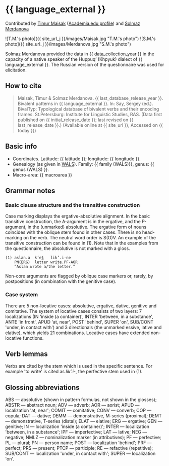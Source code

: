 # {{ language_external }}
Contributed by [Timur Maisak](https://iling-ran.ru/web/ru/scholars/maisak) ([Academia.edu profile](https://iling-ran.academia.edu/TimurMaisak)) and [Solmaz Merdanova](https://iling-ran.ru/web/ru/scholars/merdanova)

![T.M.'s photo]({{ site_url_j }}/images/Maisak.jpg "T.M.'s photo")
![S.M.'s photo]({{ site_url_j }}/images/Merdanova.jpg "S.M.'s photo")

Solmaz Merdanova provided the data in {{ data_collection_year }} in the capacity of a native speaker of the Huppuq’ (Khpyuk) dialect of {{ language_external }}. The Russian version of the questionnaire was used for elicitation. 

## How to cite
> Maisak, Timur & Solmaz Merdanova. {{ last_database_release_year }}. Bivalent patterns in {{ language_external }}. 
> In: Say, Sergey (ed.). BivalTyp: 
> Typological database of bivalent verbs and their encoding frames. 
> St.Petersburg: Institute for Linguistic Studies, RAS. 
> (Data first published on {{ initial_release_date }}; last revised on {{ last_release_date }}.) 
> (Available online at {{ site_url }}, Accessed on {{ today }})

## Basic info
- Coordinates. Latitude: {{ latitude }}; longitude: {{ longitude }}.
- Genealogy (as given in [WALS](https://wals.info/)). Family: {{ family (WALS)}}, genus: {{ genus (WALS) }}.
- Macro-area: {{ macroarea }} 

## Grammar notes
### Basic clause structure and the transitive construction

Case marking displays the ergative-absolutive alignment. In the basic transitive construction, the A-argument is in the ergative, and the P-argument, in the (unmarked) absolutive. The ergative form of nouns coincides with the oblique stem found in other cases. There is no head-marking on the verb. The neutral word order is S(O)V. An example of the transitive construction can be found in (1). Note that in the examples from the questionnaire, the absolutive is not marked with a gloss.

```
(1) aslan.a  k’eǯ   lik’.i-ne  
    PN(ERG)  letter write.PF-AOR 
    “Aslan wrote a/the letter.”

```

Non-core arguments are flagged by oblique case markers or, rarely, by postpositions (in combination with the genitive case).

### Case system
There are 5 non-locative cases: absolutive, ergative, dative, genitive and comitative. The system of locative cases consists of two layers: 7 localizations (IN 'inside (a container)', INTER 'between, in a substance', ANTE 'in front', APUD 'at, near', POST 'behind', SUPER 'on', SUB/CONT 'under, in contact with') and 3 directionals (the unmarked essive, lative and elative), which yields 21 combinations. Locative cases have extended non-locative functions. 

## Verb lemmas
Verbs are cited by the stem which is used in the specific sentence. For example 'to write' is cited as *lik’.i-*, the perfective stem used in (1).

## Glossing abbreviations
ABS — absolutive (shown in pattern formulas, not shown in the glosses); ABSTR — abstract noun; ADV — adverb; AOR — aorist; APUD — localization 'at, near'; COMIT — comitative; CONV — converb; COP — copula; DAT — dative; DEMM — demonstrative, M-series (proximal); DEMT — demonstrative, T-series (distal); ELAT — elative; ERG — ergative; GEN — genitive; IN — localization 'inside (a container)'; INTER — localization 'between, in a substance'; IPF — imperfective; LAT — lative; NEG — negative; NMLZ — nominalization marker (in attributives); PF — perfective; PL — plural; PN — person name; POST — localization 'behind'; PRF — perfect; PRS — present; PTCP — participle; RE — refactive (repetitive); SUB/CONT — localization 'under, in contact with'; SUPER — localization 'on'.

